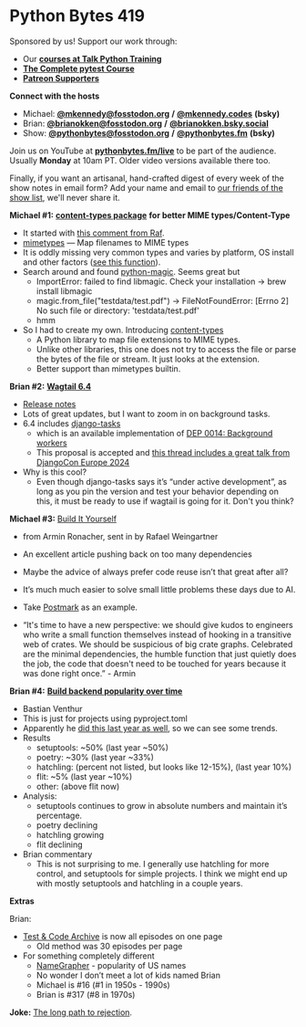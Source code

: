 # Python Bytes 419

Sponsored by us! Support our work through:

- Our [**courses at Talk Python Training**](https://training.talkpython.fm/)
- [**The Complete pytest Course**](https://courses.pythontest.com/p/the-complete-pytest-course)
- [**Patreon Supporters**](https://www.patreon.com/pythonbytes)

**Connect with the hosts**

- Michael: [**@mkennedy@fosstodon.org**](https://fosstodon.org/@mkennedy) **/** [**@mkennedy.codes**](https://bsky.app/profile/mkennedy.codes) **(bsky)**
- Brian: [**@brianokken@fosstodon.org**](https://fosstodon.org/@brianokken) **/** [**@brianokken.bsky.social**](https://bsky.app/profile/brianokken.bsky.social)
- Show: [**@pythonbytes@fosstodon.org**](https://fosstodon.org/@pythonbytes) **/** [**@pythonbytes.fm**](https://bsky.app/profile/pythonbytes.fm) **(bsky)**

Join us on YouTube at [**pythonbytes.fm/live**](https://pythonbytes.fm/stream/live) to be part of the audience. Usually **Monday** at 10am PT. Older video versions available there too.

Finally, if you want an artisanal, hand-crafted digest of every week of the show notes in email form? Add your name and email to [our friends of the show list](https://pythonbytes.fm/friends-of-the-show), we'll never share it.

**Michael #1:** [**content-types package**](https://github.com/mikeckennedy/content-types) **for better MIME types/Content-Type**

- It started with [this comment from Raf](https://mastodon.social/@rafguns/113918079567805297).
- [mimetypes](https://docs.python.org/3/library/mimetypes.html) — Map filenames to MIME types
- It is oddly missing very common types and varies by platform, OS install and other factors ([see](https://github.com/python/cpython/blob/e9febe51afd2033487053f6d4c748e10d692c322/Lib/mimetypes.py#L402)[ this function](https://github.com/python/cpython/blob/e9febe51afd2033487053f6d4c748e10d692c322/Lib/mimetypes.py#L402)).
- Search around and found [python-magic](https://pypi.org/project/python-magic/). Seems great but
  - ImportError: failed to find libmagic.  Check your installation → brew install libmagic
  - magic.from_file("testdata/test.pdf") → FileNotFoundError: [Errno 2] No such file or directory: 'testdata/test.pdf'
  - hmm
- So I had to create my own. Introducing [content-types](https://github.com/mikeckennedy/content-types)
  - A Python library to map file extensions to MIME types.
  - Unlike other libraries, this one does not try to access the file or parse the bytes of the file or stream. It just looks at the extension.
  - Better support than mimetypes builtin.

**Brian #2:** [**Wagtail 6.4**](https://wagtail.org/blog/wagtail-64/)

- [Release notes](https://docs.wagtail.org/en/stable/releases/6.4.html)
- Lots of great updates, but I want to zoom in on background tasks.
- 6.4 includes [django-tasks](https://github.com/RealOrangeOne/django-tasks)
  - which is an available implementation of [DEP 0014: Background workers ](https://github.com/django/deps/blob/main/accepted/0014-background-workers.rst)
  - This proposal is accepted and [this thread includes a great talk from DjangoCon Europe 2024](https://forum.djangoproject.com/t/django-tasks-bringing-background-workers-in-to-django-core/32967)
- Why is this cool?
  - Even though django-tasks says it’s “under active development”, as long as you pin the version and test your behavior depending on this, it must be ready to use if wagtail is going for it. Don't you think?

**Michael #3:** [Build It Yourself](https://lucumr.pocoo.org/2025/1/24/build-it-yourself/)

- from Armin Ronacher, sent in by Rafael Weingartner
- An excellent article pushing back on too many dependencies
- Maybe the advice of always prefer code reuse isn’t that great after all?
- It’s much much easier to solve small little problems these days due to AI.
- Take [Postmark](https://postmarkapp.com/developer) as an example.

- “It's time to have a new perspective: we should give kudos to engineers who write a small function themselves instead of hooking in a transitive web of crates. We should be suspicious of big crate graphs. Celebrated are the minimal dependencies, the humble function that just quietly does the job, the code that doesn't need to be touched for years because it was done right once.” - Armin

**Brian #4:** [**Build backend popularity over time**](https://venthur.de/2025-01-12-build-backends.html)

- Bastian Venthur
- This is just for projects using pyproject.toml
- Apparently he [did this last year as well](https://venthur.de/2024-01-26-build-backends.html), so we can see some trends.
- Results
  - setuptools: ~50% (last year ~50%)
  - poetry: ~30% (last year ~33%)
  - hatchling: (percent not listed, but looks like 12-15%), (last year 10%)
  - flit: ~5% (last year ~10%)
  - other: (above flit now)
- Analysis:
  - setuptools continues to grow in absolute numbers and maintain it’s percentage.
  - poetry declining
  - hatchling growing
  - flit declining
- Brian commentary
  - This is not surprising to me. I generally use hatchling for more control, and setuptools for simple projects. I think we might end up with mostly setuptools and hatchling in a couple years.

**Extras** 

Brian:

- [Test & Code Archive](https://testandcode.com/archive) is now all episodes on one page
  - Old method was 30 episodes per page
- For something completely different
  - [NameGrapher](https://namerology.com/baby-name-grapher/) - popularity of US names
  - No wonder I don’t meet a lot of kids named Brian
  - Michael is #16 (#1 in 1950s - 1990s)
  - Brian is #317 (#8 in 1970s)

**Joke:** [The long path to rejection](https://devhumor.com/media/the-long-path-to-rejection).